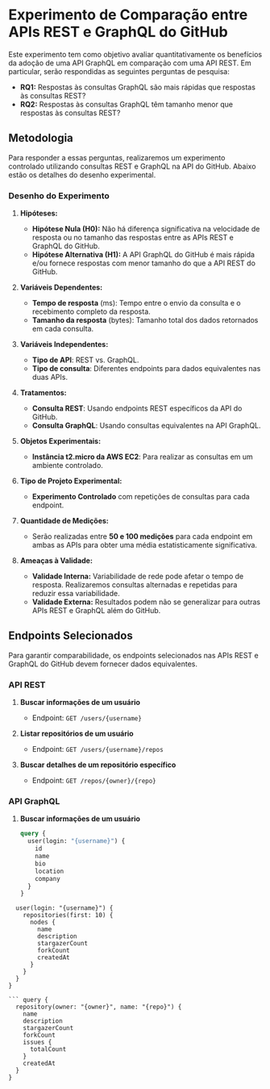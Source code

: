 # Experimento de Comparação entre APIs REST e GraphQL do GitHub

Este experimento tem como objetivo avaliar quantitativamente os benefícios da adoção de uma API GraphQL em comparação com uma API REST. Em particular, serão respondidas as seguintes perguntas de pesquisa:

- **RQ1:** Respostas às consultas GraphQL são mais rápidas que respostas às consultas REST?
- **RQ2:** Respostas às consultas GraphQL têm tamanho menor que respostas às consultas REST?

## Metodologia

Para responder a essas perguntas, realizaremos um experimento controlado utilizando consultas REST e GraphQL na API do GitHub. Abaixo estão os detalhes do desenho experimental.

### Desenho do Experimento

1. **Hipóteses:**
   - **Hipótese Nula (H0):** Não há diferença significativa na velocidade de resposta ou no tamanho das respostas entre as APIs REST e GraphQL do GitHub.
   - **Hipótese Alternativa (H1):** A API GraphQL do GitHub é mais rápida e/ou fornece respostas com menor tamanho do que a API REST do GitHub.

2. **Variáveis Dependentes:**
   - **Tempo de resposta** (ms): Tempo entre o envio da consulta e o recebimento completo da resposta.
   - **Tamanho da resposta** (bytes): Tamanho total dos dados retornados em cada consulta.

3. **Variáveis Independentes:**
   - **Tipo de API**: REST vs. GraphQL.
   - **Tipo de consulta**: Diferentes endpoints para dados equivalentes nas duas APIs.

4. **Tratamentos:**
   - **Consulta REST**: Usando endpoints REST específicos da API do GitHub.
   - **Consulta GraphQL**: Usando consultas equivalentes na API GraphQL.

5. **Objetos Experimentais:**
   - **Instância t2.micro da AWS EC2**: Para realizar as consultas em um ambiente controlado.

6. **Tipo de Projeto Experimental:**
   - **Experimento Controlado** com repetições de consultas para cada endpoint.

7. **Quantidade de Medições:**
   - Serão realizadas entre **50 e 100 medições** para cada endpoint em ambas as APIs para obter uma média estatisticamente significativa.

8. **Ameaças à Validade:**
   - **Validade Interna:** Variabilidade de rede pode afetar o tempo de resposta. Realizaremos consultas alternadas e repetidas para reduzir essa variabilidade.
   - **Validade Externa:** Resultados podem não se generalizar para outras APIs REST e GraphQL além do GitHub.

## Endpoints Selecionados

Para garantir comparabilidade, os endpoints selecionados nas APIs REST e GraphQL do GitHub devem fornecer dados equivalentes.

### API REST

1. **Buscar informações de um usuário**
   - Endpoint: `GET /users/{username}`

2. **Listar repositórios de um usuário**
   - Endpoint: `GET /users/{username}/repos`

3. **Buscar detalhes de um repositório específico**
   - Endpoint: `GET /repos/{owner}/{repo}`

### API GraphQL

1. **Buscar informações de um usuário**
   ```graphql
   query {
     user(login: "{username}") {
       id
       name
       bio
       location
       company
     }
   }

```query {
  user(login: "{username}") {
    repositories(first: 10) {
      nodes {
        name
        description
        stargazerCount
        forkCount
        createdAt
      }
    }
  }
}

``` query {
  repository(owner: "{owner}", name: "{repo}") {
    name
    description
    stargazerCount
    forkCount
    issues {
      totalCount
    }
    createdAt
  }
}
